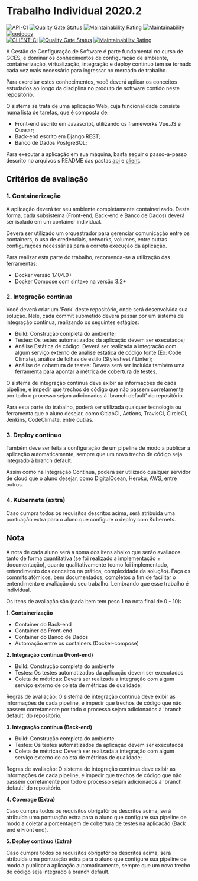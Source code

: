 # Trabalho Individual 2020.2

[![API-CI](https://github.com/guilherme-mendes/Trabalho-Individual-2020-2/actions/workflows/api_ci.yml/badge.svg?branch=master)](https://github.com/guilherme-mendes/Trabalho-Individual-2020-2/actions/workflows/api_ci.yml)
[![Quality Gate Status](https://sonarcloud.io/api/project_badges/measure?project=guilherme-mendes_Trabalho-Individual-2020-2_api&metric=alert_status)](https://sonarcloud.io/dashboard?id=guilherme-mendes_Trabalho-Individual-2020-2_api)
[![Maintainability Rating](https://sonarcloud.io/api/project_badges/measure?project=guilherme-mendes_Trabalho-Individual-2020-2_api&metric=sqale_rating)](https://sonarcloud.io/dashboard?id=guilherme-mendes_Trabalho-Individual-2020-2_api)
[![Maintainability](https://api.codeclimate.com/v1/badges/fa17df98ca694d693c66/maintainability)](https://codeclimate.com/github/guilherme-mendes/Trabalho-Individual-2020-2/maintainability)
[![codecov](https://codecov.io/gh/guilherme-mendes/Trabalho-Individual-2020-2/branch/master/graph/badge.svg?token=EX9C7DY6IV)](https://codecov.io/gh/guilherme-mendes/Trabalho-Individual-2020-2)
<br>
[![CLIENT-CI](https://github.com/guilherme-mendes/Trabalho-Individual-2020-2/actions/workflows/client_ci.yml/badge.svg)](https://github.com/guilherme-mendes/Trabalho-Individual-2020-2/actions/workflows/client_ci.yml)
[![Quality Gate Status](https://sonarcloud.io/api/project_badges/measure?project=guilherme-mendes_Trabalho-Individual-2020-2_client&metric=alert_status)](https://sonarcloud.io/dashboard?id=guilherme-mendes_Trabalho-Individual-2020-2_client)
[![Maintainability Rating](https://sonarcloud.io/api/project_badges/measure?project=guilherme-mendes_Trabalho-Individual-2020-2_client&metric=sqale_rating)](https://sonarcloud.io/dashboard?id=guilherme-mendes_Trabalho-Individual-2020-2_client)


A Gestão de Configuração de Software é parte fundamental no curso de GCES, e dominar os conhecimentos de configuração de ambiente, containerização, virtualização, integração e deploy contínuo tem se tornado cada vez mais necessário para ingressar no mercado de trabalho.

Para exercitar estes conhecimentos, você deverá aplicar os conceitos estudados ao longo da disciplina no produto de software contido neste repositório.

O sistema se trata de uma aplicação Web, cuja funcionalidade consiste numa lista de tarefas, que é composta de:
- Front-end escrito em Javascript, utilizando os frameworks Vue.JS e Quasar;
- Back-end escrito em Django REST;
- Banco de Dados PostgreSQL;

Para executar a aplicação em sua máquina, basta seguir o passo-a-passo descrito no arquivos s README das pastas [api](./api/README.md) e [client](./client/README.md).


## Critérios de avaliação

### 1. Containerização

A aplicação deverá ter seu ambiente completamente containerizado. Desta forma, cada subsistema (Front-end, Back-end e Banco de Dados) deverá ser isolado em um container individual.

Deverá ser utilizado um orquestrador para gerenciar comunicação entre os containers, o uso de credenciais, networks, volumes, entre outras configurações necessárias para a correta execução da aplicação.

Para realizar esta parte do trabalho, recomenda-se a utilização das ferramentas:

- Docker versão 17.04.0+
- Docker Compose com sintaxe na versão 3.2+

### 2. Integração contínua

Você deverá criar um 'Fork' deste repositório, onde será desenvolvida sua solução. Nele, cada commit submetido deverá passar por um sistema de integração contínua, realizando os seguintes estágios:

- Build: Construção completa do ambiente;
- Testes: Os testes automatizados da aplicação devem ser executados;
- Análise Estática de código: Deverá ser realizada a integração com algum serviço externo de análise estática de código fonte (Ex: Code Climate), análise de folhas de estilo (Stylesheet / Linter);
- Análise de cobertura de testes: Devera será ser incluida também uma ferramenta para apontar a métrica de cobertura de testes.

O sistema de integração contínua deve exibir as informações de cada pipeline, e impedir que trechos de código que não passem corretamente por todo o processo sejam adicionados à 'branch default' do repositório.

Para esta parte do trabalho, poderá ser utilizada qualquer tecnologia ou ferramenta que o aluno desejar, como GitlabCI, Actions, TravisCI, CircleCI, Jenkins, CodeClimate, entre outras.

### 3. Deploy contínuo

Também deve ser feita a configuração de um pipeline de modo a publicar a aplicação automaticamente, sempre que um novo trecho de código seja integrado à branch default.

Assim como na Integração Contínua, poderá ser utilizado qualquer servidor de cloud que o aluno desejar, como DigitalOcean, Heroku, AWS, entre outros.

### 4. Kubernets (extra)

Caso cumpra todos os requisitos descritos acima, será atribuída uma pontuação extra para o aluno que configure o deploy com Kubernets.

## Nota

A nota de cada aluno será a soma dos itens abaixo que serão avaliados tanto de forma quantitativa (se foi realizado a implementação + documentação), quanto qualitativamente (como foi implementado, entendimento dos conceitos na prática, complexidade da solução). Faça os commits atômicos, bem documentados, completos a fim de facilitar o entendimento e avaliação do seu trabalho. Lembrando que esse trabalho é individual. 

Os Itens de avaliação são (cada item tem peso 1 na nota final de 0 - 10):

**1. Containerização**

- Container do Back-end
- Container do Front-end
- Container do Banco de Dados
- Automação entre os containers (Docker-compose)

**2. Integração contínua (Front-end)**

- Build: Construção completa do ambiente
- Testes: Os testes automatizados da aplicação devem ser executados
- Coleta de métricas: Deverá ser realizada a integração com algum serviço externo de coleta de métricas de qualidade;

Regras de avaliação: O sistema de integração contínua deve exibir as informações de cada pipeline, e impedir que trechos de código que não passem corretamente por todo o processo sejam adicionados à 'branch default' do repositório.

**3. Integração contínua (Back-end)**

- Build: Construção completa do ambiente
- Testes: Os testes automatizados da aplicação devem ser executados
- Coleta de métricas: Deverá ser realizada a integração com algum serviço externo de coleta de métricas de qualidade;

Regras de avaliação: O sistema de integração contínua deve exibir as informações de cada pipeline, e impedir que trechos de código que não passem corretamente por todo o processo sejam adicionados à 'branch default' do repositório.

**4. Coverage (Extra)**

Caso cumpra todos os requisitos obrigatórios descritos acima, será atribuída uma pontuação extra para o aluno que configure sua pipeline de modo a coletar a porcentagem de cobertura de testes na aplicação (Back end e Front end).

**5. Deploy contínuo (Extra)**

Caso cumpra todos os requisitos obrigatórios descritos acima, será atribuída uma pontuação extra para o aluno que configure sua pipeline de modo a publicar a aplicação automaticamente, sempre que um novo trecho de código seja integrado à branch default.


